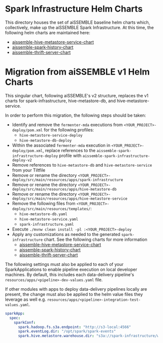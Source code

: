 # Spark Infrastructure Helm Charts

This directory houses the set of aiSSEMBLE baseline helm charts which, collectively, make up the aiSSEMBLE Spark
Infrastructure.
At this time, the following helm charts are maintained here:

- [aissemble-hive-metastore-service-chart](./aissemble-hive-metastore-service-chart/README.md)
- [aissemble-spark-history-chart](./aissemble-spark-history-chart/README.md)
- [aissemble-thrift-server-chart](./aissemble-thrift-server-chart)

# Migration from aiSSEMBLE v1 Helm Charts

This singular chart, following aiSSEMBLE's v2 structure, replaces the v1 charts for spark-infrastructure,
hive-metastore-db, and hive-metastore-service.

In order to perform this migration, the following steps should be taken:

- Identify and remove the `fermenter-mda` executions from `<YOUR_PROJECT>-deploy/pom.xml` for
  the following profiles:
    - `hive-metastore-service-deploy`
    - `hive-metastore-db-deploy`
- Within the associated `fermenter-mda` execution in `<YOUR_PROJECT>-deploy/pom.xml`, replace references to the
  `aissemble-spark-infrastructure-deploy` profile with `aissemble-spark-infrastructure-deploy-v2`
- Remove references to `hive-metastore-db` and `hive-metastore-service` from your Tiltfile
- Remove or rename the directory `<YOUR_PROJECT>-deploy/src/main/resources/apps/spark-infrastructure`
- Remove or rename the directory `<YOUR_PROJECT>-deploy/src/main/resources/apps/hive-metastore-db`
- Remove or rename the directory `<YOUR_PROJECT>-deploy/src/main/resources/apps/hive-metastore-service`
- Remove the following files from `<YOUR_PROJECT>-deploy/src/main/resources/templates/`:
    - `hive-metastore-db.yaml`
    - `hive-metastore-service.yaml`
    - `spark-infrastructure.yaml`
- Execute `./mvnw clean install -pl :<YOUR_PROJECT>-deploy`
- Apply any customizations as needed to the generated `spark-infrastructure` chart. See the following charts for
  more information
    - [aissemble-hive-metastore-service-chart](./aissemble-hive-metastore-service-chart/README.md)
    - [aissemble-spark-history-chart](./aissemble-spark-history-chart/README.md)
    - [aissemble-thrift-server-chart](./aissemble-thrift-server-chart)

The following settings must also be applied to each of your SparkApplications to enable pipeline execution on local developer machines. By default, this includes each
data-delivery pipeline's `resources/apps/<pipeline>-dev-values.yaml` file.

If other modules with apps to deploy data-delivery pipelines locally are present, the change must also be applied to the helm value files they leverage as well
e.g. `resources/apps/<pipeline>-integration-test-values.yaml`.

```yaml
sparkApp:
  spec:
    sparkConf:
      spark.hadoop.fs.s3a.endpoint: "http://s3-local:4566"
      spark.eventLog.dir: "/opt/spark/spark-events"
      spark.hive.metastore.warehouse.dir: "s3a://spark-infrastructure/warehouse"
```
